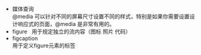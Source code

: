 * 媒体查询  
@media 可以针对不同的屏幕尺寸设置不同的样式，特别是如果你需要设置设计响应式的页面，@media 是非常有用的。  
* figure  
用于规定独立的流内容（图标 照片 代码）  
* figcaption  
用于定义figure元素的标签
